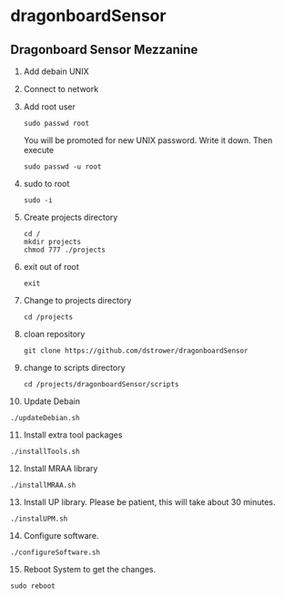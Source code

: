 # dragonboardSensor
## Dragonboard Sensor Mezzanine
1. Add debain UNIX
2. Connect to network
3. Add root user

   ```
   sudo passwd root
   ```
   You will be promoted for new UNIX password. Write it down.
   Then execute
   ```
   sudo passwd -u root
   ```
4. sudo to root

   ```
   sudo -i
   ```
5. Create projects directory

   ```
   cd /
   mkdir projects
   chmod 777 ./projects
   ```
6. exit out of root

   ```
   exit
   ```
7. Change to projects directory

   ```
   cd /projects
   ```
8. cloan repository

   ```
   git clone https://github.com/dstrower/dragonboardSensor
   ```
9. change to scripts directory

   ```
   cd /projects/dragonboardSensor/scripts
   ```
10. Update Debain

   ```
   ./updateDebian.sh
   ```
11. Install extra tool packages

   ```
   ./installTools.sh
   ```
12. Install MRAA library

   ```
   ./installMRAA.sh
   ```
13. Install UP library. Please be patient, this will take about 30 minutes.

   ```
   ./instalUPM.sh
   ```
14. Configure software.

   ```
   ./configureSoftware.sh
   ```
15. Reboot System to get the changes.

   ```
   sudo reboot
   ```
